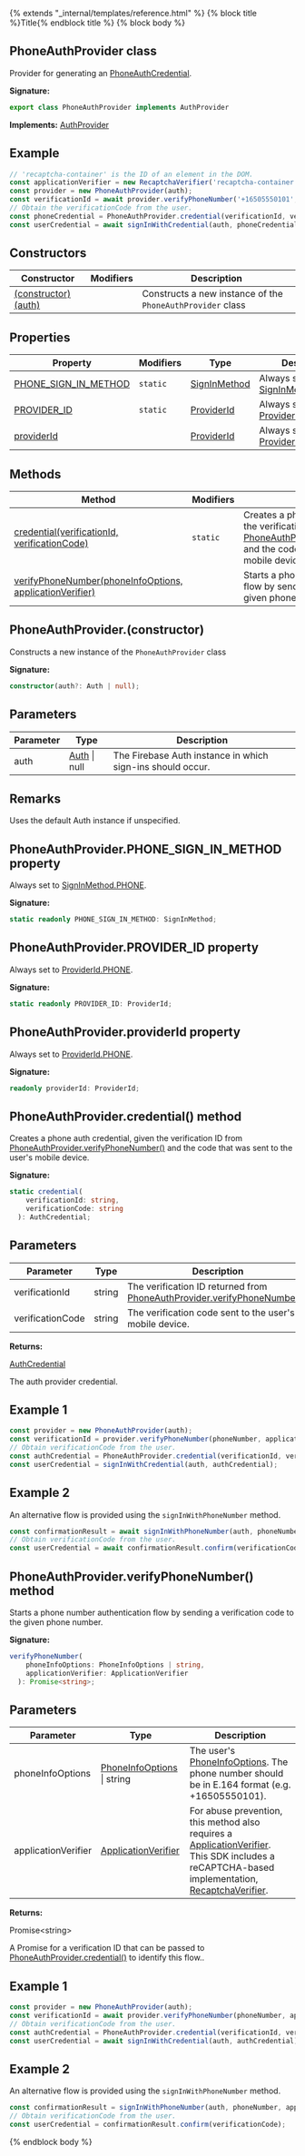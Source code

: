 {% extends "_internal/templates/reference.html" %}
{% block title %}Title{% endblock title %}
{% block body %}

## PhoneAuthProvider class

Provider for generating an [PhoneAuthCredential](./auth.phoneauthcredential.md#phoneauthcredential_class)<!-- -->.

<b>Signature:</b>

```typescript
export class PhoneAuthProvider implements AuthProvider 
```
<b>Implements:</b> [AuthProvider](./auth-types.authprovider.md#authprovider_interface)

## Example


```javascript
// 'recaptcha-container' is the ID of an element in the DOM.
const applicationVerifier = new RecaptchaVerifier('recaptcha-container');
const provider = new PhoneAuthProvider(auth);
const verificationId = await provider.verifyPhoneNumber('+16505550101', applicationVerifier);
// Obtain the verificationCode from the user.
const phoneCredential = PhoneAuthProvider.credential(verificationId, verificationCode);
const userCredential = await signInWithCredential(auth, phoneCredential);

```

## Constructors

|  Constructor | Modifiers | Description |
|  --- | --- | --- |
|  [(constructor)(auth)](./auth-types.phoneauthprovider.md#phoneauthproviderconstructor) |  | Constructs a new instance of the <code>PhoneAuthProvider</code> class |

## Properties

|  Property | Modifiers | Type | Description |
|  --- | --- | --- | --- |
|  [PHONE\_SIGN\_IN\_METHOD](./auth-types.phoneauthprovider.md#phoneauthproviderphone_sign_in_method_property) | <code>static</code> | [SignInMethod](./auth-types.md#signinmethod_enum) | Always set to [SignInMethod.PHONE](./auth-types.md#signinmethodphone_enummember)<!-- -->. |
|  [PROVIDER\_ID](./auth-types.phoneauthprovider.md#phoneauthproviderprovider_id_property) | <code>static</code> | [ProviderId](./auth-types.md#providerid_enum) | Always set to [ProviderId.PHONE](./auth-types.md#provideridphone_enummember)<!-- -->. |
|  [providerId](./auth-types.phoneauthprovider.md#phoneauthproviderproviderid_property) |  | [ProviderId](./auth-types.md#providerid_enum) | Always set to [ProviderId.PHONE](./auth-types.md#provideridphone_enummember)<!-- -->. |

## Methods

|  Method | Modifiers | Description |
|  --- | --- | --- |
|  [credential(verificationId, verificationCode)](./auth-types.phoneauthprovider.md#phoneauthprovidercredential_method) | <code>static</code> | Creates a phone auth credential, given the verification ID from [PhoneAuthProvider.verifyPhoneNumber()](./auth.phoneauthprovider.md#phoneauthproviderverifyphonenumber_method) and the code that was sent to the user's mobile device. |
|  [verifyPhoneNumber(phoneInfoOptions, applicationVerifier)](./auth-types.phoneauthprovider.md#phoneauthproviderverifyphonenumber_method) |  | Starts a phone number authentication flow by sending a verification code to the given phone number. |

## PhoneAuthProvider.(constructor)

Constructs a new instance of the `PhoneAuthProvider` class

<b>Signature:</b>

```typescript
constructor(auth?: Auth | null);
```

## Parameters

|  Parameter | Type | Description |
|  --- | --- | --- |
|  auth | [Auth](./auth-types.auth.md#auth_interface) \| null | The Firebase Auth instance in which sign-ins should occur. |

## Remarks

Uses the default Auth instance if unspecified.

## PhoneAuthProvider.PHONE\_SIGN\_IN\_METHOD property

Always set to [SignInMethod.PHONE](./auth-types.md#signinmethodphone_enummember)<!-- -->.

<b>Signature:</b>

```typescript
static readonly PHONE_SIGN_IN_METHOD: SignInMethod;
```

## PhoneAuthProvider.PROVIDER\_ID property

Always set to [ProviderId.PHONE](./auth-types.md#provideridphone_enummember)<!-- -->.

<b>Signature:</b>

```typescript
static readonly PROVIDER_ID: ProviderId;
```

## PhoneAuthProvider.providerId property

Always set to [ProviderId.PHONE](./auth-types.md#provideridphone_enummember)<!-- -->.

<b>Signature:</b>

```typescript
readonly providerId: ProviderId;
```

## PhoneAuthProvider.credential() method

Creates a phone auth credential, given the verification ID from [PhoneAuthProvider.verifyPhoneNumber()](./auth.phoneauthprovider.md#phoneauthproviderverifyphonenumber_method) and the code that was sent to the user's mobile device.

<b>Signature:</b>

```typescript
static credential(
    verificationId: string,
    verificationCode: string
  ): AuthCredential;
```

## Parameters

|  Parameter | Type | Description |
|  --- | --- | --- |
|  verificationId | string | The verification ID returned from [PhoneAuthProvider.verifyPhoneNumber()](./auth.phoneauthprovider.md#phoneauthproviderverifyphonenumber_method)<!-- -->. |
|  verificationCode | string | The verification code sent to the user's mobile device. |

<b>Returns:</b>

[AuthCredential](./auth-types.authcredential.md#authcredential_class)

The auth provider credential.

## Example 1


```javascript
const provider = new PhoneAuthProvider(auth);
const verificationId = provider.verifyPhoneNumber(phoneNumber, applicationVerifier);
// Obtain verificationCode from the user.
const authCredential = PhoneAuthProvider.credential(verificationId, verificationCode);
const userCredential = signInWithCredential(auth, authCredential);

```

## Example 2

An alternative flow is provided using the `signInWithPhoneNumber` method.

```javascript
const confirmationResult = await signInWithPhoneNumber(auth, phoneNumber, applicationVerifier);
// Obtain verificationCode from the user.
const userCredential = await confirmationResult.confirm(verificationCode);

```

## PhoneAuthProvider.verifyPhoneNumber() method

Starts a phone number authentication flow by sending a verification code to the given phone number.

<b>Signature:</b>

```typescript
verifyPhoneNumber(
    phoneInfoOptions: PhoneInfoOptions | string,
    applicationVerifier: ApplicationVerifier
  ): Promise<string>;
```

## Parameters

|  Parameter | Type | Description |
|  --- | --- | --- |
|  phoneInfoOptions | [PhoneInfoOptions](./auth-types.md#phoneinfooptions_type) \| string | The user's [PhoneInfoOptions](./auth-types.md#phoneinfooptions_type)<!-- -->. The phone number should be in E.164 format (e.g. +16505550101). |
|  applicationVerifier | [ApplicationVerifier](./auth-types.applicationverifier.md#applicationverifier_interface) | For abuse prevention, this method also requires a [ApplicationVerifier](./auth-types.applicationverifier.md#applicationverifier_interface)<!-- -->. This SDK includes a reCAPTCHA-based implementation, [RecaptchaVerifier](./auth-types.recaptchaverifier.md#recaptchaverifier_class)<!-- -->. |

<b>Returns:</b>

Promise&lt;string&gt;

A Promise for a verification ID that can be passed to [PhoneAuthProvider.credential()](./auth.phoneauthprovider.md#phoneauthprovidercredential_method) to identify this flow..

## Example 1


```javascript
const provider = new PhoneAuthProvider(auth);
const verificationId = await provider.verifyPhoneNumber(phoneNumber, applicationVerifier);
// Obtain verificationCode from the user.
const authCredential = PhoneAuthProvider.credential(verificationId, verificationCode);
const userCredential = await signInWithCredential(auth, authCredential);

```

## Example 2

An alternative flow is provided using the `signInWithPhoneNumber` method.

```javascript
const confirmationResult = signInWithPhoneNumber(auth, phoneNumber, applicationVerifier);
// Obtain verificationCode from the user.
const userCredential = confirmationResult.confirm(verificationCode);

```

{% endblock body %}
